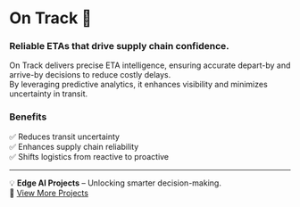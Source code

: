# On Track 🚀
### Reliable ETAs that drive supply chain confidence.

On Track delivers precise ETA intelligence, ensuring accurate depart-by and arrive-by decisions to reduce costly delays.  
By leveraging predictive analytics, it enhances visibility and minimizes uncertainty in transit.

### **Benefits**
✅ Reduces transit uncertainty  
✅ Enhances supply chain reliability  
✅ Shifts logistics from reactive to proactive  

---
💡 **Edge AI Projects** – Unlocking smarter decision-making.  
🔗 [View More Projects](https://github.com/tpmullee)
